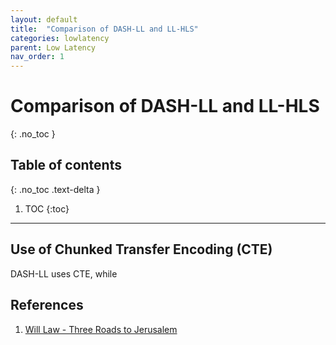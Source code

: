 ```yaml
---
layout: default
title:  "Comparison of DASH-LL and LL-HLS"
categories: lowlatency
parent: Low Latency
nav_order: 1
---
```


# Comparison of DASH-LL and LL-HLS
{: .no_toc }

## Table of contents
{: .no_toc .text-delta }

1. TOC
{:toc}

---



## Use of Chunked Transfer Encoding (CTE)

DASH-LL uses CTE, while 



## References

1. [Will Law - Three Roads to Jerusalem](https://www.youtube.com/watch?v=Col12gjnNlI)